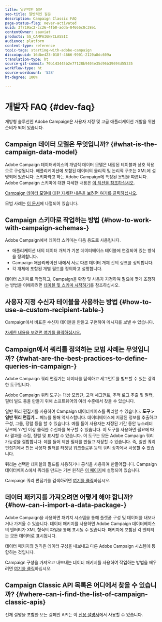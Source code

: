 ```yaml
---
title: 일반적인 질문
seo-title: 일반적인 질문
description: Campaign Classic FAQ
page-status-flag: never-activated
uuid: 3f719ac2-cc26-4fb0-adda-84666c8c38e1
contentOwner: sauviat
products: SG_CAMPAIGN/CLASSIC
audience: platform
content-type: reference
topic-tags: starting-with-adobe-campaign
discoiquuid: 16dbe423-018f-4666-9901-2120a8dc609a
translation-type: ht
source-git-commit: 70b143445b2e77128b9404e35d96b39694d55335
workflow-type: ht
source-wordcount: '528'
ht-degree: 100%

---
```



# 개발자 FAQ {#dev-faq}

개방형 솔루션인 Adobe Campaign은 사용자 지정 및 고급 애플리케이션 개발을 위한 준비가 되어 있습니다.

## Campaign 데이터 모델은 무엇입니까? {#what-is-the-campaign-data-model}

Adobe Campaign 데이터베이스의 개념적 데이터 모델은 내장된 테이블과 상호 작용으로 구성됩니다. 애플리케이션에 포함된 데이터의 물리적 및 논리적 구조는 XML에 설명되어 있습니다. 스키마라고 하는 Adobe Campaign에 특정된 문법을 따릅니다. Adobe Campaign 스키마에 대한 자세한 내용은 [이 섹션을 참조하십시오](../../configuration/using/about-schema-edition.md).

[Campaign 데이터 모델에 대한 자세한 내용을 보려면 여기를 클릭하십시오](https://helpx.adobe.com/kr/campaign/kb/acc-datamodel.html).

모범 사례는 [이 문서](https://helpx.adobe.com/kr/campaign/kb/acc-data-model-best-practices.html)에 나열되어 있습니다.

## Campaign 스키마로 작업하는 방법 {#how-to-work-with-campaign-schemas-}

Adobe Campaign에서 데이터 스키마는 다음 용도로 사용됩니다.

* 애플리케이션 내의 데이터 개체가 기본 데이터베이스 테이블에 연결되어 있는 방식을 정의합니다.
* Campaign 애플리케이션 내에서 서로 다른 데이터 개체 간의 링크를 정의합니다.
* 각 개체에 포함된 개별 필드를 정의하고 설명합니다.

데이터 스키마로 작업하고, Campaign을 확장 및 사용자 지정하여 필요에 맞게 조정하는 방법을 이해하려면 [테이블 및 스키마 시작하기](../../configuration/using/about-schema-edition.md)를 참조하십시오.

## 사용자 지정 수신자 테이블을 사용하는 방법 {#how-to-use-a-custom-recipient-table-}

Campaign에서 비표준 수신자 테이블을 만들고 구현하여 메시지를 보낼 수 있습니다.

[자세한 내용을 보려면 여기를 클릭하십시오.](../../configuration/using/about-custom-recipient-table.md)

## Campaign에서 쿼리를 정의하는 모범 사례는 무엇입니까? {#what-are-the-best-practices-to-define-queries-in-campaign-}

Adobe Campaign 쿼리 편집기는 데이터를 탐색하고 세그먼트를 빌드할 수 있는 강력한 도구입니다.

Adobe Campaign 쿼리 도구는 대상 모집단, 고객 세그먼트, 추적 로그 추출 및 필터, 필터 빌드 등을 만들기 위해 소프트웨어의 여러 수준에서 찾을 수 있습니다. 

일반 쿼리 편집기를 사용하여 Campaign 데이터베이스를 쿼리할 수 있습니다. **도구 > 일반 쿼리 편집기...** 메뉴를 통해 액세스합니다. 데이터베이스에 저장된 정보를 추출하고 구성, 그룹, 정렬 등을 할 수 있습니다. 예를 들어 사용자는 지정된 기간 동안 뉴스레터 링크에 &#39;n&#39;번 이상 클릭한 수신자를 복구할 수 있습니다. 이 도구를 사용하면 필요에 따라 결과를 수집, 정렬 및 표시할 수 있습니다. 이 도구는 모든 Adobe Campaign 쿼리 가능성을 결합합니다. 예를 들어 제한 필터를 만들고 저장할 수 있습니다. 즉, 일반 쿼리 편집기에서 만든 사용자 필터를 타겟팅 워크플로우 등의 쿼리 상자에서 사용할 수 있습니다.

쿼리는 선택한 테이블의 필드를 사용하거나 공식을 사용하여 만들어집니다. Campaign 데이터베이스에서 쿼리를 만드는 기본 원칙은 [이 페이지](../../platform/using/about-queries-in-campaign.md)에 설명되어 있습니다.

Campaign 쿼리 편집기를 검색하려면 [여기를 클릭](../../workflow/using/query.md)하십시오.

## 데이터 패키지를 가져오려면 어떻게 해야 합니까? {#how-can-i-import-a-data-package-}

Adobe Campaign을 사용하면 패키지 시스템을 통해 플랫폼 구성 및 데이터를 내보내거나 가져올 수 있습니다. 데이터 패키지를 사용하면 Adobe Campaign 데이터베이스의 엔터티가 XML 형식의 파일을 통해 표시될 수 있습니다. 패키지에 포함된 각 엔티티는 모든 데이터로 표시됩니다.

데이터 패키지의 원칙은 데이터 구성을 내보내고 다른 Adobe Campaign 시스템에 통합하는 것입니다.

Campaign 구성을 가져오고 내보내는 데이터 패키지를 사용하여 작업하는 방법을 배우려면 [여기를 클릭](../../platform/using/working-with-data-packages.md)하십시오.

## Campaign Classic API 목록은 어디에서 찾을 수 있습니까? {#where-can-i-find-the-list-of-campaign-classic-apis}

전체 설명을 포함한 모든 캠페인 API는 이 [전용 설명서](https://docs.adobe.com/content/help/en/campaign-classic/technicalresources/api/index.html)에서 사용할 수 있습니다.
